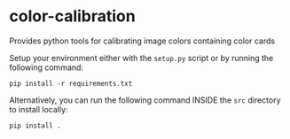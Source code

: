 # color-calibration
Provides python tools for calibrating image colors containing color cards

Setup your environment either with the ```setup.py``` script or by running the following command:

```
pip install -r requirements.txt
```

Alternatively, you can run the following command INSIDE the ```src``` directory to install locally:

```
pip install .
```
